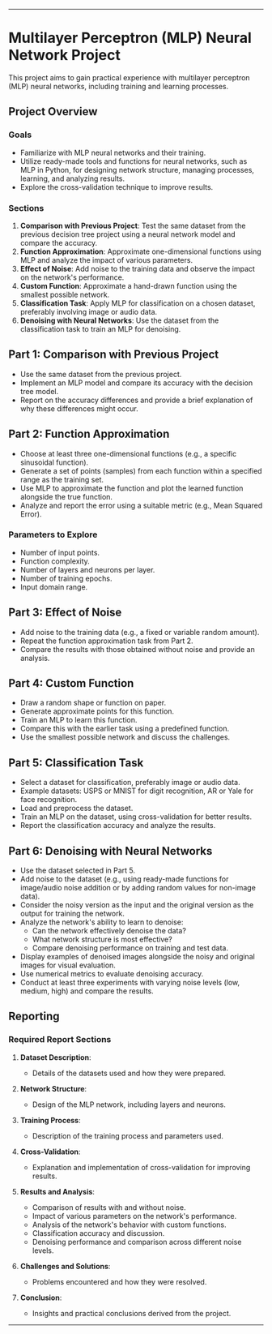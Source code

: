 
---

# Multilayer Perceptron (MLP) Neural Network Project

This project aims to gain practical experience with multilayer perceptron (MLP) neural networks, including training and learning processes.

## Project Overview

### Goals

- Familiarize with MLP neural networks and their training.
- Utilize ready-made tools and functions for neural networks, such as MLP in Python, for designing network structure, managing processes, learning, and analyzing results.
- Explore the cross-validation technique to improve results.

### Sections

1. **Comparison with Previous Project**: Test the same dataset from the previous decision tree project using a neural network model and compare the accuracy.
2. **Function Approximation**: Approximate one-dimensional functions using MLP and analyze the impact of various parameters.
3. **Effect of Noise**: Add noise to the training data and observe the impact on the network's performance.
4. **Custom Function**: Approximate a hand-drawn function using the smallest possible network.
5. **Classification Task**: Apply MLP for classification on a chosen dataset, preferably involving image or audio data.
6. **Denoising with Neural Networks**: Use the dataset from the classification task to train an MLP for denoising.

## Part 1: Comparison with Previous Project

- Use the same dataset from the previous project.
- Implement an MLP model and compare its accuracy with the decision tree model.
- Report on the accuracy differences and provide a brief explanation of why these differences might occur.

## Part 2: Function Approximation

- Choose at least three one-dimensional functions (e.g., a specific sinusoidal function).
- Generate a set of points (samples) from each function within a specified range as the training set.
- Use MLP to approximate the function and plot the learned function alongside the true function.
- Analyze and report the error using a suitable metric (e.g., Mean Squared Error).

### Parameters to Explore

- Number of input points.
- Function complexity.
- Number of layers and neurons per layer.
- Number of training epochs.
- Input domain range.

## Part 3: Effect of Noise

- Add noise to the training data (e.g., a fixed or variable random amount).
- Repeat the function approximation task from Part 2.
- Compare the results with those obtained without noise and provide an analysis.

## Part 4: Custom Function

- Draw a random shape or function on paper.
- Generate approximate points for this function.
- Train an MLP to learn this function.
- Compare this with the earlier task using a predefined function.
- Use the smallest possible network and discuss the challenges.

## Part 5: Classification Task

- Select a dataset for classification, preferably image or audio data.
- Example datasets: USPS or MNIST for digit recognition, AR or Yale for face recognition.
- Load and preprocess the dataset.
- Train an MLP on the dataset, using cross-validation for better results.
- Report the classification accuracy and analyze the results.

## Part 6: Denoising with Neural Networks

- Use the dataset selected in Part 5.
- Add noise to the dataset (e.g., using ready-made functions for image/audio noise addition or by adding random values for non-image data).
- Consider the noisy version as the input and the original version as the output for training the network.
- Analyze the network's ability to learn to denoise:
  - Can the network effectively denoise the data?
  - What network structure is most effective?
  - Compare denoising performance on training and test data.
- Display examples of denoised images alongside the noisy and original images for visual evaluation.
- Use numerical metrics to evaluate denoising accuracy.
- Conduct at least three experiments with varying noise levels (low, medium, high) and compare the results.

## Reporting

### Required Report Sections

1. **Dataset Description**:
    - Details of the datasets used and how they were prepared.

2. **Network Structure**:
    - Design of the MLP network, including layers and neurons.

3. **Training Process**:
    - Description of the training process and parameters used.

4. **Cross-Validation**:
    - Explanation and implementation of cross-validation for improving results.

5. **Results and Analysis**:
    - Comparison of results with and without noise.
    - Impact of various parameters on the network's performance.
    - Analysis of the network's behavior with custom functions.
    - Classification accuracy and discussion.
    - Denoising performance and comparison across different noise levels.

6. **Challenges and Solutions**:
    - Problems encountered and how they were resolved.

7. **Conclusion**:
    - Insights and practical conclusions derived from the project.

---

